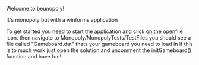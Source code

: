 Welcome to beunopoly!

It's monopoly but with a winforms application

To get started you need to start the application and click on the openfile icon. then navigate to  Monopoly/MonopolyTests/TestFiles you should see a file called "Gameboard.dat" thats your gameboard you need to load in if this is to much work just open the solution and uncomment the initGameboard() function and have fun!